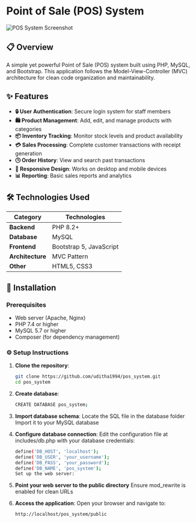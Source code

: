 # Point of Sale (POS) System

![POS System Screenshot](https://via.placeholder.com/800x400?text=POS+System+Screenshot)  

## 📋 Overview
A simple yet powerful Point of Sale (POS) system built using PHP, MySQL, and Bootstrap. This application follows the Model-View-Controller (MVC) architecture for clean code organization and maintainability.

## ✨ Features

- **🔒 User Authentication**: Secure login system for staff members
- **🛍️ Product Management**: Add, edit, and manage products with categories
- **📦 Inventory Tracking**: Monitor stock levels and product availability
- **💳 Sales Processing**: Complete customer transactions with receipt generation
- **🕒 Order History**: View and search past transactions
- **📱 Responsive Design**: Works on desktop and mobile devices
- **📊 Reporting**: Basic sales reports and analytics

## 🛠️ Technologies Used

| Category       | Technologies |
|---------------|-------------|
| **Backend**   | PHP 8.2+    |
| **Database**  | MySQL       |
| **Frontend**  | Bootstrap 5, JavaScript |
| **Architecture** | MVC Pattern |
| **Other**     | HTML5, CSS3 |

## 🚀 Installation

### Prerequisites
- Web server (Apache, Nginx)
- PHP 7.4 or higher
- MySQL 5.7 or higher
- Composer (for dependency management)

### ⚙️ Setup Instructions

1. **Clone the repository**:
   ```bash
   git clone https://github.com/uditha1994/pos_system.git
   cd pos_system

2. **Create database**:
   ```bash
   CREATE DATABASE pos_system;

3. **Import database schema**:
   Locate the SQL file in the database folder
   Import it to your MySQL database

4. **Configure database connection**:
   Edit the configuration file at includes/db.php with your database credentials:
   ```bash
   define('DB_HOST', 'localhost');
   define('DB_USER', 'your_username');
   define('DB_PASS', 'your_password');
   define('DB_NAME', 'pos_system');
   Set up the web server:

5. **Point your web server to the public directory**
   Ensure mod_rewrite is enabled for clean URLs

6. **Access the application**:
   Open your browser and navigate to:
   ```bash
   http://localhost/pos_system/public
